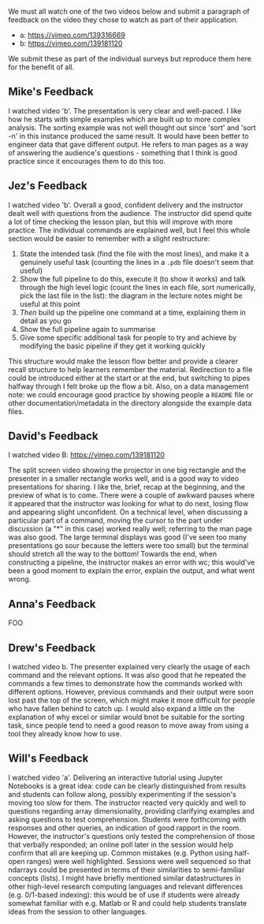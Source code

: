 We must all watch one of the two videos below and submit a paragraph of feedback on the video they chose to watch as part of their application.

 * a: https://vimeo.com/139316669
 * b: https://vimeo.com/139181120

We submit these as part of the individual surveys but reproduce them here for the benefit of all.

## Mike's Feedback

I watched video 'b'. The presentation is very clear and well-paced. I like how he starts with simple examples which are built up to more complex analysis. The sorting example was not well thought out since 'sort' and 'sort -n' in this instance produced the same result. It would have been better to engineer data that gave different output. He refers to man pages as a way of answering the audience's questions - something that I think is good practice since it encourages them to do this too.

## Jez's Feedback

I watched video 'b'. Overall a good, confident delivery and the instructor dealt well with questions from the audience. The instructor did spend quite a lot of time checking the lesson plan, but this will improve with more practice. The individual commands are explained well, but I feel this whole section would be easier to remember with a slight restructure:

1. State the intended task (find the file with the most lines), and make it a genuinely useful task (counting the lines in a `.pdb` file doesn't seem that useful)
2. Show the full pipeline to do this, execute it (to show it works) and talk through the high level logic (count the lines in each file, sort numerically, pick the last file in the list): the diagram in the lecture notes might be useful at this point
3. *Then* build up the pipeline one command at a time, explaining them in detail as you go
4. Show the full pipeline again to summarise
5. Give some specific additional task for people to try and achieve by modifying the basic pipeline if they get it working quickly

This structure would make the lesson flow better and provide a clearer recall structure to help learners remember the material. Redirection to a file could be introduced either at the start or at the end, but switching to pipes halfway through I felt broke up the flow a bit. Also, on a data management note: we could encourage good practice by showing people a `README` file or other documentation/metadata in the directory alongside the example data files.

## David's Feedback

I watched video B: https://vimeo.com/139181120

The split screen video
showing the projector in one big rectangle
and the presenter in a smaller rectangle
works well,
and is a good way to video presentations
for sharing.
I like the, brief, recap at the beginning,
and the preview of what is to come.
There were a couple of awkward pauses
where it appeared that
the instructor was looking for what to do next,
losing flow and
appearing slight unconfident. 
On a technical level,
when discussing a particular part of a command,
moving the cursor to
the part under discussion
(a "*" in this case)
worked really well;
referring to the man page was also good.
The large terminal displays was good
(I've seen too many presentations go sour
because the letters were too small)
but the terminal should stretch all the way to the bottom!
Towards the end,
when constructing a pipeline,
the instructor makes an error with wc;
this would've been a good moment to explain the error,
explain the output,
and what went wrong.

## Anna's Feedback

FOO

## Drew's Feedback

I watched video b. The presenter explained very clearly the usage of each command and the relevant options. It was also good that he repeated the commands a few times to demonstrate how the commands worked with different options. However, previous commands and their output were soon lost past the top of the screen, which might make it more difficult for people who have fallen behind to catch up. I would also expand a little on the explanation of why excel or similar would bnot be suitable for the sorting task, since people tend to need a good reason to move away from using a tool they already know how to use.

## Will's Feedback

I watched video 'a'.  Delivering an interactive tutorial using Jupyter Notebooks is a great idea: code can be clearly distinguished from results and students can follow along, possibly experimenting if the session's moving too slow for them.  The instructor reacted very quickly and well to questions regarding array dimensionality, providing clarifying examples and asking questions to test comprehension.  Students were forthcoming with responses and other queries, an indication of good rapport in the room.  However, the instructor's questions only tested the comprehension of those that verbally responded; an online poll later in the session would help confirm that all are keeping up.  Common mistakes (e.g. Python using half-open ranges) were well highlighted.  Sessions were well sequenced so that ndarrays could be presented in terms of their similarities to semi-familiar concepts (lists).  I might have briefly mentioned similar datastructures in other high-level research computing languages and relevant differences (e.g. 0/1-based indexing): this would be of use if students were already somewhat familiar with e.g. Matlab or R and could help students translate ideas from the session to other languages.
